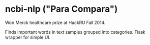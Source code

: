 ncbi-nlp ("Para Compara")
========

Won Merck healthcare prize at HackRU Fall 2014.

Finds important words in text samples grouped into categories. Flask wrapper for simple UI.